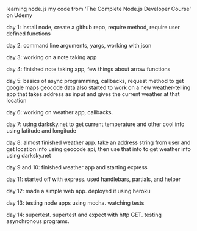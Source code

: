 learning node.js
my code from 'The Complete Node.js Developer Course' on Udemy

day 1: install node, create a github repo, require method, require user defined functions

day 2: command line arguments, yargs, working with json

day 3: working on a note taking app

day 4: finished note taking app, few things about arrow functions

day 5: basics of async programming, callbacks, request method to get google maps geocode data
      also started to work on a new weather-telling app that takes address as input and gives the current weather at that location

day 6: working on weather app, callbacks.

day 7: using darksky.net to get current temperature and other cool info using latitude and longitude

day 8: almost finished weather app. take an address string from user and get location info using geocode api, then use that info to get weather info using darksky.net

day 9 and 10: finished weather app and starting express

day 11: started off with express. used handlebars, partials, and helper

day 12: made a simple web app. deployed it using heroku

day 13: testing node apps using mocha. watching tests

day 14: supertest. supertest and expect with http GET. testing asynchronous programs.
